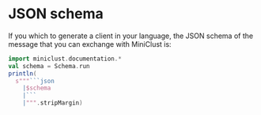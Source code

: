 # JSON schema

If you which to generate a client in your language, the JSON schema of the message that you can exchange with MiniClust is:
```scala mdoc:passthrough
import miniclust.documentation.*
val schema = Schema.run
println(
  s"""```json
    |$schema
    |```
    |""".stripMargin)
```

